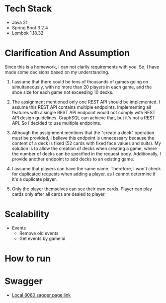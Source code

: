 
# Tech Stack
- Java 21
- Spring Boot 3.2.4
- Lombok 1.18.32


# Clarification And Assumption
Since this is a homework, I can not clarily requirements with you. So, I have made some decisions based on my understanding.

1. I assume that there could be tens of thousands of games going on simultaneously, with no more than 20 players in each game, and the shoe size for each game not exceeding 10 decks.

2. The assignment mentioned only one REST API should be implemented. I assume this REST API contains multiple endpoints. Implementing all features with a single REST API endpoint would not comply with REST API design guidelines. GraphSQL can achieve that, but it's not a REST API. So I decided to use multiple endpoints.

3. Although the assignment mentions that the "create a deck" operation must be provided, I believe this endpoint is unnecessary because the content of a deck is fixed (52 cards with fixed face values and suits). My solution is to allow the creation of decks when creating a game, where the number of decks can be specified in the request body. Additionally, I provide another endpoint to add decks to an existing game. 

4. I assume that players can have the same name. Therefore, I won't check for duplicated requests when adding a player, as I cannot determine if it's a duplicate player.

5. Only the player themselves can see their own cards. Player can play cards only after all cards are dealed to player.

# Scalability
- Events 
  - Remove old events
  - Get events by game id

# How to run

# Swagger
- [Local 8080 sagger page link](http://localhost:8080/swagger-ui.html)
